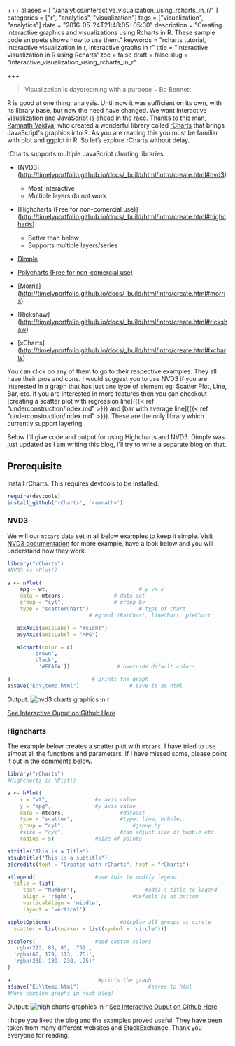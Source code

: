 +++
aliases = [
  "/analytics/interactive_visualization_using_rcharts_in_r/"
]
categories = ["r", "analytics", "visualization"]
tags = ["visualization", "analytics"]
date = "2016-05-24T21:48:05+05:30"
description = "Creating interactive graphics and visualizations using Rcharts in R. These sample code snippets shows how to use them."
keywords = "rcharts tutorial, interactive visualization in r,   interactive graphs in r"
title = "Interactive visualization in R using Rcharts"
toc = false
draft = false
slug = "interactive_visualization_using_rcharts_in_r"

+++

>Visualization is daydreaming with a purpose ~ Bo Bennett

R is good at one thing, analysis. Until now it was sufficient on its own, with its library base, but now the need have changed. We want interactive visualization and JavaScript is ahead in the race. Thanks to this man, [Ramnath Vaidya](https://github.com/ramnathv), who created a wonderful library called [rCharts](http://rcharts.io/) that brings JavaScript's graphics into R. As you are reading this you must be familiar with plot and ggplot in R.
So let’s explore rCharts without delay.


rCharts supports multiple JavaScript charting libraries:

- [NVD3] (http://timelyportfolio.github.io/docs/_build/html/intro/create.html#nvd3)
   - Most Interactive
   - Multiple layers do not work

- [Highcharts (Free for non-comercial use)] (http://timelyportfolio.github.io/docs/_build/html/intro/create.html#highcharts)
   - Better than below
   - Supports multiple layers/series

- [Dimple](http://timelyportfolio.github.io/docs/_build/html/dimple/index.html)
- [Polycharts (Free for non-comercial use)](http://timelyportfolio.github.io/docs/_build/html/intro/create.html#polycharts)
- [Morris] (http://timelyportfolio.github.io/docs/_build/html/intro/create.html#morris)
- [Rickshaw] (http://timelyportfolio.github.io/docs/_build/html/intro/create.html#rickshaw)
- [xCharts] (http://timelyportfolio.github.io/docs/_build/html/intro/create.html#xcharts)

You can click on any of them to go to their respective examples. They all have their pros and cons. I would suggest you to use NVD3 if you are interested in a graph that has just one type of element eg: Scatter Plot, Line, Bar, etc. If you are interested in more features then you can checkout [creating a scatter plot with regression line]({{< ref "underconstruction/index.md" >}}) and [bar with average line]({{< ref "underconstruction/index.md" >}}). These are the only library which currently support layering.

Below I'll give code and output for using Highcharts and NVD3. Dimple was just updated as I am writing this blog, I'll try to write a separate blog on that.

## Prerequisite
Install rCharts. This requires devtools to be installed.

```r
require(devtools)
install_github('rCharts', 'ramnathv')
```
### NVD3
We will our `mtcars` data set in all below examples to keep it simple. Visit [NVD3 documentation](http://timelyportfolio.github.io/docs/_build/html/nvd3/create.html) for more example, have a look below and you will understand how they work.

```r
library("rCharts")
#NVD3 is nPlot()

a <- nPlot(
	mpg ~ wt,                             # y vs x
	data = mtcars,			      # data set
	group = "cyl",			      # group by
	type = "scatterChart")                # type of chart
					      # eg:multiBarChart, lineChart, pieChart

   a$xAxis(axisLabel = "Weight")
   a$yAxis(axisLabel = "MPG")

   a$chart(color = c(
   		'brown',
   		'black',
	      '#FFAFA'))		       # override default colors

a			               # prints the graph
a$save("E:\\temp.html")	               # save it as html
```

Output:
![nvd3 charts graphics in r](/images/analytics/nvd_graph.png)

[See Interactive Ouput on Github Here](http://rcharts.io/viewer/?ec3e1d782fa46be590cb#.Vr1HyPkdD_x)

### Highcharts

The example below creates a scatter plot with `mtcars`. I have tried to use almost all the functions and parameters. If I have missed some, please point it out in the comments below.

```r
library("rCharts")
#Highcharts is hPlot()

a <- hPlot(
	x = "wt",				#x axis value
	y = "mpg",				#y axis value
	data = mtcars,			        #dataset
	type = "scatter",		        #type: line, bubble,..
	group = "cyl",		                #group by
	#size = "cyl",			        #can adjust size of bubble etc
	radius = 5)				#size of points

a$title("This is a Title")
a$subtitle("This is a subtitle")
a$credits(text = "Created with rCharts", href = "rCharts")

a$legend(					#use this to modify legend
  title = list(
     text = "Number"),		                #adds a title to legend
     align = 'right', 			        #default is at bottom
     verticalAlign = 'middle',
     layout = 'vertical')

a$plotOptions(				        #Display all groups as circle
  scatter = list(marker = list(symbol = 'circle')))

a$colors(					#add custom colors
  'rgba(223, 83, 83, .75)',
  'rgba(60, 179, 113, .75)',
  'rgba(238, 130, 238, .75)'
)

a					         #prints the graph
a$save("E:\\temp.html")		                 #saves to html
#More complex graphs in next blog!
```


Output:
![high charts graphics in r](/images/analytics/highchart.png)
[See Interactive Ouput on Github Here](http://rcharts.github.io/viewer/?ecd2a7f0b7abd611ed9a)

I hope you liked the blog and the examples proved useful. They have been taken from many different websites and StackExchange. Thank you everyone for reading.

